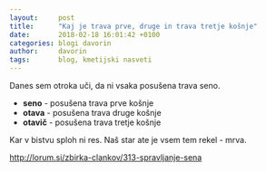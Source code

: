 ```yaml
---
layout:     post
title:      "Kaj je trava prve, druge in trava tretje košnje"
date:       2018-02-18 16:01:42 +0100
categories: blogi davorin
author:		davorin
tags:		blog, kmetijski nasveti
---
```


Danes sem otroka uči, da ni vsaka posušena trava seno.

- **seno** - posušena trava prve košnje
- **otava** - posušena trava druge košnje
- **otavič** - posušena trava tretje košnje 

Kar v bistvu sploh ni res. Naš star ate je vsem tem rekel - mrva.

http://lorum.si/zbirka-clankov/313-spravljanje-sena